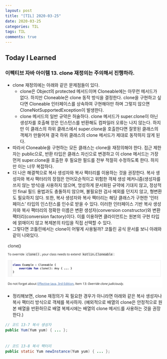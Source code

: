 ```yaml
---
layout: post
title: "[TIL] 2020-03-25"
date: 2020-03-25
categories: TIL
tags: TIL
comments: true
---
```


## Today I Learned
### 이펙티브 자바 아이템 13. clone 재정의는 주의해서 진행하라.
- clone 재정의에는 아래와 같은 문제점들이 있다. 
    - clone은 Object의 protected 메서드이며 Cloneable에는 아무런 메서드가 없다. 하지만 Cloneable은 clone 동작 방식을 결정한다. clone을 구현하고 싶다면 Cloneable 인터페이스를 상속하여 구현해야만 하며 그렇지 않으면 CloneNotSupportedException이 발생한다.
    - clone 메서드의 일반 규약은 허술하다. clone 메서드가 super.clone이 아닌 생성자를 호출해 얻은 인스턴스를 반환해도 컴파일러 오류는 나지 않는다. 하지만 이 클래스의 하위 클래스에서 super.clone을 호출한다면 잘못된 클래스의 객체가 만들어져 결국 하위 클래스의 clone 메서드가 제대로 동작하지 않게 된다. 
- 따라서 Cloneable을 구현하는 모든 클래스는 clone을 재정의해야 한다. 접근 제한자는 public으로, 반환 타입은 클래스 자신으로 변경하고 이 clone 메서드는 가장 먼저 super.clone을 호출한 후 필요한 필드를 전부 적절히 수정하도록 한다. 하지만 이는 너무 복잡하다.
- 더 나은 해결책으로 복사 생성자와 복사 팩터리를 이용하는 것을 권장한다. 복사 생성자와 복사 팩터리의 장점은 언어모순적이고 위험한 객체 생성 메커니즘(생성자를 쓰지 않는 방식)을 사용하지 않으며, 엉성하게 문서화된 규약에 기대지 않고, 정상적인 final 필드 용법과도 충돌하지 않으며, 불필요한 검사 예외를 던지지 않고, 형변환도 필요하지 않다. 또한, 복사 생성자와 복사 팩터리는 해당 클래스가 구현한 '인터페이스' 타입의 인스턴스를 인수로 받을 수 있다. 이러한 인터페이스 기반 복사 생성자와 복사 팩터리의 정확한 이름은 변환 생성자(conversion constructor)와 변환 팩터리(conversion factory)이다. 이를 이용하면 클라이언트는 원본의 구현 타입에 얽매이지 않고 복제본의 타입을 직접 선택할 수 있다.
- 그렇다면 코틀린에서는 clone이 어떻게 사용될까? 코틀린 공식 문서를 보니 아래와 같이 나와있다.

![kotlin-clone](../../resources/images/kotlin_clone.png)

- 정리해보면, clone 재정의가 꼭 필요한 경우가 아니라면 아래와 같은 복사 생성자나 복사 팩터리 방식으로 객체를 복사하자. (예외적으로 배열의 clone은 안정적으로 원본 배열을 반환하므로 배열 복제시에는 배열의 clone 메서드를 사용하는 것을 권장한다.)

```java
// 코드 13-7 복사 생성자
public Yum(Yum yum) { ... };


// 코드 13-8 복사 팩터리
public static Yum newInstance(Yum yum) { ... };
```
